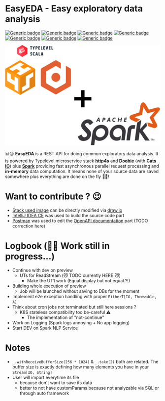 # EasyEDA - Easy exploratory data analysis

[![Generic badge](https://img.shields.io/badge/Scala-2.13-darkred.svg?style=plastic)](https://www.scala-lang.org/)
[![Generic badge](https://img.shields.io/badge/http4s-0.23-red.svg?style=plastic)](https://http4s.org/#)
[![Generic badge](https://img.shields.io/badge/Doobie-1.0-orangered.svg?style=plastic)](https://tpolecat.github.io/doobie/)
[![Generic badge](https://img.shields.io/badge/Spark-3.3-orange.svg?style=plastic)](https://spark.apache.org/)
[![Generic badge](https://img.shields.io/badge/SwaggerUI-4.14-green.svg?style=plastic)](https://swagger.io/)
[![Generic badge](https://img.shields.io/badge/SBT-1.7-blue.svg?style=plastic)](https://www.scala-sbt.org/)
[![Generic badge](https://img.shields.io/badge/OpenJDK-11-white.svg?style=plastic)](https://adoptium.net/)

![stackUsed](docs/stackUsed.png)

📊😌 **EasyEDA** is a REST API for doing common exploratory data analysis.
It is powered by Typelevel microservice stack **[http4s](https://http4s.org/v0.23/docs/quickstart.html)**
and **[Doobie](https://tpolecat.github.io/doobie/)** (with **[Cats IO](https://typelevel.org/cats-effect/)**)
plus **[Spark](https://spark.apache.org/docs/3.3.3/)**
providing fast asynchronous parallel request processing and **in-memory** data computation.
It means none of your source data are saved somewhere plus everything are done on the fly 🚀🤩!


# Want to contribute ? 😉

- [Stack used image](docs/stackUsed.png) can be directly modified via [draw.io](https://app.diagrams.net/)
- [IntelliJ IDEA CE](https://www.jetbrains.com/idea/) was used to build the source code part
- [Postman](https://www.postman.com/) was used to edit the [OpenAPI documentation](src/main/resources/swagger/openapi.yaml) part (TODO correction here)


# Logbook (🙏😣 Work still in progress...)

- Continue with dev on preview
  - UTs for ReadStream (😼 TODO currently HERE 😼)
    - Make the UT1 work (Equal display but not equal ?!)
- Building whole execution of preview
  - Job will be launched without saving to DBs for the moment
- Implement e2e exception handling with proper `EitherT[IO, Throwable, A]`
- Think about cron jobs not terminated but still here sessions ?
  - K8S stateless compatibility too be-careful ⚠️
    - The implementation of "not-continue"
- Work on Logging (Spark logs annoying + No app logging)
- Start DEV on Spark NLP Service


# Notes

- `_.withReceiveBufferSize(256 * 1024)` & `_.take(2)` both are related. The buffer size is exactly defining how many
elements you have in your `Stream[IO, String]`
- User will import everytime its file
  - because don't want to save its data
  - better to not have customParams because not analyzable via SQL or through auto framework